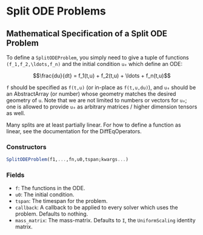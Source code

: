 # Split ODE Problems

## Mathematical Specification of a Split ODE Problem

To define a `SplitODEProblem`, you simply need to give a tuple of
functions ``(f_1,f_2,\ldots,f_n)`` and the initial condition ``u₀`` which
define an ODE:

```math
\frac{du}{dt} =  f_1(t,u) + f_2(t,u) + \ldots + f_n(t,u)
```

`f` should be specified as `f(t,u)` (or in-place as `f(t,u,du)`), and `u₀` should
be an AbstractArray (or number) whose geometry matches the desired geometry of `u`.
Note that we are not limited to numbers or vectors for `u₀`; one is allowed to
provide `u₀` as arbitrary matrices / higher dimension tensors as well.

Many splits are at least partially linear. For how to define a function as linear,
see the documentation for the DiffEqOperators.

### Constructors

```julia
SplitODEProblem(f1,...,fn,u0,tspan;kwargs...)
```

### Fields

* `f`: The functions in the ODE.
* `u0`: The initial condition.
* `tspan`: The timespan for the problem.
* `callback`: A callback to be applied to every solver which uses the problem.
  Defaults to nothing.
* `mass_matrix`: The mass-matrix. Defaults to `I`, the `UniformScaling` identity matrix.
